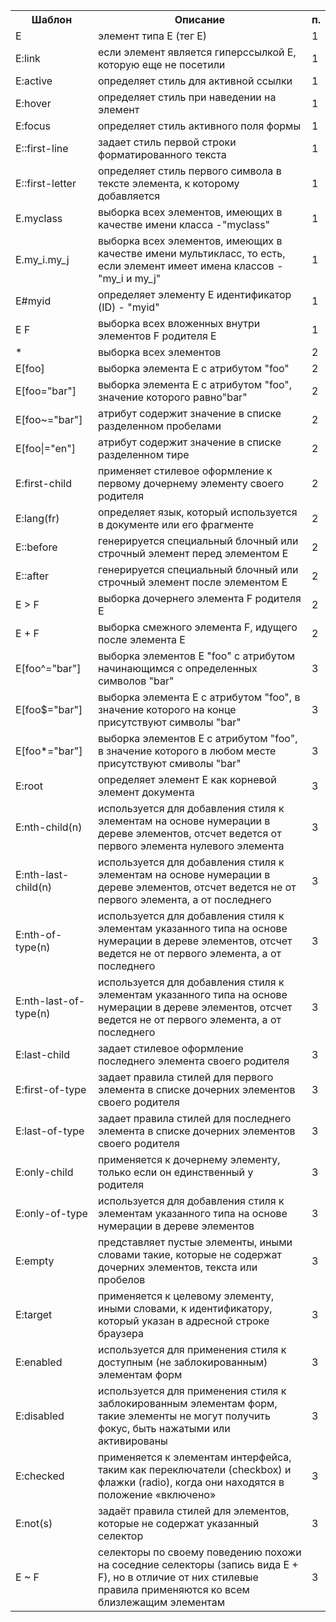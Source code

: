 <table class="wikitable">
<tbody><tr>
<th>Шаблон</th>
<th>Описание</th>
<th>п.</th>
</tr>
<tr>
<td>E</td>
<td>элемент типа E (тег E)</td>
<td>1</td>
</tr>
<tr>
<td>E:link</td>
<td>если элемент является гиперссылкой E, которую еще не посетили</td>
<td>1</td>
</tr>
<tr>
<td>E:active</td>
<td>определяет стиль для активной ссылки</td>
<td>1</td>
</tr>
<tr>
<td>E:hover</td>
<td>определяет стиль при наведении на элемент</td>
<td>1</td>
</tr>
<tr>
<td>E:focus</td>
<td>определяет стиль активного поля формы</td>
<td>1</td>
</tr>
<tr>
<td>E::first-line</td>
<td>задает стиль первой строки форматированного текста</td>
<td>1</td>
</tr>
<tr>
<td>E::first-letter</td>
<td>определяет стиль первого символа в тексте элемента, к которому добавляется</td>
<td>1</td>
</tr>
<tr>
<td>E.myclass</td>
<td>выборка всех элементов, имеющих в качестве имени класса -"myclass"</td>
<td>1</td>
</tr>
<tr>
<td>E.my_i.my_j</td>
<td>выборка всех элементов, имеющих в качестве имени мультикласс, то есть, если элемент имеет имена классов -"my_i и my_j"</td>
<td>1</td>
</tr>
<tr>
<td>E#myid</td>
<td>определяет элементу E идентификатор (ID) - "myid"</td>
<td>1</td>
</tr>
<tr>
<td>E F</td>
<td>выборка всех вложенных внутри элементов F родителя E</td>
<td>1</td>
</tr>
<tr>
<td>*</td>
<td>выборка всех элементов</td>
<td>2</td>
</tr>
<tr>
<td>E[foo]</td>
<td>выборка элемента E c атрибутом "foo"</td>
<td>2</td>
</tr>
<tr>
<td>E[foo="bar"]</td>
<td>выборка элемента E с атрибутом "foo", значение которого равно"bar"</td>
<td>2</td>
</tr>
<tr>
<td>E[foo~="bar"]</td>
<td>атрибут содержит значение в списке разделенном пробелами</td>
<td>2</td>
</tr>
<tr>
<td>E[foo|="en"]</td>
<td>атрибут содержит значение в списке разделенном тире</td>
<td>2</td>
</tr>
<tr>
<td>E:first-child</td>
<td>применяет стилевое оформление к первому дочернему элементу своего родителя</td>
<td>2</td>
</tr>
<tr>
<td>E:lang(fr)</td>
<td>определяет язык, который используется в документе или его фрагменте</td>
<td>2</td>
</tr>
<tr>
<td>E::before</td>
<td>генерируется специальный блочный или строчный элемент перед элементом E</td>
<td>2</td>
</tr>
<tr>
<td>E::after</td>
<td>генерируется специальный блочный или строчный элемент после элементом E</td>
<td>2</td>
</tr>
<tr>
<td>E &gt; F</td>
<td>выборка дочернего элемента F родителя E</td>
<td>2</td>
</tr>
<tr>
<td>E + F</td>
<td>выборка смежного элемента F, идущего после элемента E</td>
<td>2</td>
</tr>
<tr>
<td>E[foo^="bar"]</td>
<td>выборка элементов E "foo" с атрибутом начинающимся с определенных символов "bar"</td>
<td>3</td>
</tr>
<tr>
<td>E[foo$="bar"]</td>
<td>выборка элемента E с атрибутом "foo", в значение которого на конце присутствуют символы "bar"</td>
<td>3</td>
</tr>
<tr>
<td>E[foo*="bar"]</td>
<td>выборка элементов E с атрибутом "foo", в значение которого в любом месте присутствуют смиволы "bar"</td>
<td>3</td>
</tr>
<tr>
<td>E:root</td>
<td>определяет элемент E как корневой элемент документа</td>
<td>3</td>
</tr>
<tr>
<td>E:nth-child(n)</td>
<td>используется для добавления стиля к элементам на основе нумерации в дереве элементов, отсчет ведется от первого элемента нулевого элемента</td>
<td>3</td>
</tr>
<tr>
<td>E:nth-last-child(n)</td>
<td>используется для добавления стиля к элементам на основе нумерации в дереве элементов, отсчет ведется не от первого элемента, а от последнего</td>
<td>3</td>
</tr>
<tr>
<td>E:nth-of-type(n)</td>
<td>используется для добавления стиля к элементам указанного типа на основе нумерации в дереве элементов, отсчет ведется не от первого элемента, а от последнего</td>
<td>3</td>
</tr>
<tr>
<td>E:nth-last-of-type(n)</td>
<td> используется для добавления стиля к элементам указанного типа на основе нумерации в дереве элементов, отсчет ведется не от первого элемента, а от последнего</td>
<td>3</td>
</tr>
<tr>
<td>E:last-child</td>
<td>задает стилевое оформление последнего элемента своего родителя</td>
<td>3</td>
</tr>
<tr>
<td>E:first-of-type</td>
<td>задает правила стилей для первого элемента в списке дочерних элементов своего родителя</td>
<td>3</td>
</tr>
<tr>
<td>E:last-of-type</td>
<td>задает правила стилей для последнего элемента в списке дочерних элементов своего родителя</td>
<td>3</td>
</tr>
<tr>
<td>E:only-child</td>
<td>применяется к дочернему элементу, только если он единственный у родителя</td>
<td>3</td>
</tr>
<tr>
<td>E:only-of-type</td>
<td>используется для добавления стиля к элементам указанного типа на основе нумерации в дереве элементов</td>
<td>3</td>
</tr>
<tr>
<td>E:empty</td>
<td>представляет пустые элементы, иными словами такие, которые не содержат дочерних элементов, текста или пробелов</td>
<td>3</td>
</tr>
<tr>
<td>E:target</td>
<td>применяется к целевому элементу, иными словами, к идентификатору, который указан в адресной строке браузера</td>
<td>3</td>
</tr>
<tr>
<td>E:enabled</td>
<td> используется для применения стиля к доступным (не заблокированным) элементам форм</td>
<td>3</td>
</tr>
<tr>
<td>E:disabled</td>
<td>используется для применения стиля к заблокированным элементам форм, такие элементы не могут получить фокус, быть нажатыми или активированы</td>
<td>3</td>
</tr>
<tr>
<td>E:checked</td>
<td>применяется к элементам интерфейса, таким как переключатели (checkbox) и флажки (radio), когда они находятся в положение «включено»</td>
<td>3</td>
</tr>
<tr>
<td>E:not(s)</td>
<td>задаёт правила стилей для элементов, которые не содержат указанный селектор</td>
<td>3</td>
</tr>
<tr>
<td>E ~ F</td>
<td>селекторы по своему поведению похожи на соседние селекторы (запись вида E + F), но в отличие от них стилевые правила применяются ко всем близлежащим элементам</td>
<td>3</td>
</tr>
</tbody></table>
